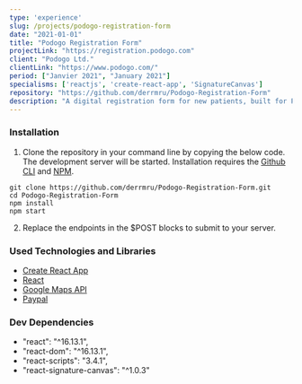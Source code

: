 ```yaml
---
type: 'experience'
slug: /projects/podogo-registration-form
date: "2021-01-01"
title: "Podogo Registration Form"
projectLink: "https://registration.podogo.com"
client: "Podogo Ltd."
clientLink: "https://www.podogo.com/"
period: ["Janvier 2021", "January 2021"]
specialisms: ['reactjs', 'create-react-app', 'SignatureCanvas']
repository: "https://github.com/derrmru/Podogo-Registration-Form"
description: "A digital registration form for new patients, built for Podogo foot clinic in London."
---
```


### Installation

1. Clone the repository in your command line by copying the below code. The development server will be started. Installation requires the [Github CLI](https://docs.github.com/en/github/creating-cloning-and-archiving-repositories/cloning-a-repository) and [NPM](https://www.npmjs.com/).

```
git clone https://github.com/derrmru/Podogo-Registration-Form.git
cd Podogo-Registration-Form
npm install
npm start
```

2. Replace the endpoints in the $POST blocks to submit to your server.

### Used Technologies and Libraries

- [Create React App](https://github.com/facebook/create-react-app)
- [React](https://reactjs.org/)
- [Google Maps API](https://developers.google.com/maps/documentation)
- [Paypal](https://developer.paypal.com/home)

### Dev Dependencies

 - "react": "^16.13.1",
 - "react-dom": "^16.13.1",
 - "react-scripts": "3.4.1",
 - "react-signature-canvas": "^1.0.3"